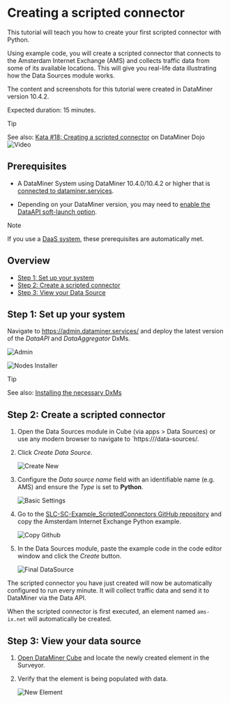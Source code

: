 ﻿---
uid: Data_Sources_Tutorials_GettingStarted
---

# Creating a scripted connector

This tutorial will teach you how to create your first scripted connector with Python.

Using example code, you will create a scripted connector that connects to the Amsterdam Internet Exchange (AMS) and collects traffic data from some of its available locations. This will give you real-life data illustrating how the Data Sources module works.

The content and screenshots for this tutorial were created in DataMiner version 10.4.2.

Expected duration: 15 minutes.

> [!TIP]
> See also: [Kata #18: Creating a scripted connector](https://community.dataminer.services/courses/kata-18/) on DataMiner Dojo ![Video](~/user-guide/images/video_Duo.png)

## Prerequisites

- A DataMiner System using DataMiner 10.4.0/10.4.2 or higher that is [connected to dataminer.services](xref:Connecting_your_DataMiner_System_to_the_cloud).

- Depending on your DataMiner version, you may need to [enable the DataAPI soft-launch option](xref:Activating_Soft_Launch_Options).

> [!NOTE]
> If you use a [DaaS system](xref:Creating_a_DMS_in_the_cloud), these prerequisites are automatically met.

## Overview

- [Step 1: Set up your system](#step-1-set-up-your-system)
- [Step 2: Create a scripted connector](#step-2-create-a-scripted-connector)
- [Step 3: View your Data Source](#step-3-view-your-data-source)

## Step 1: Set up your system

Navigate to <https://admin.dataminer.services/> and deploy the latest version of the *DataAPI* and *DataAggregator* DxMs.

![Admin](~/user-guide/images/Data_Sources_Tutorials_GettingStarted_1.png)

![Nodes Installer](~/user-guide/images/Data_Sources_Tutorials_GettingStarted_2.png)

> [!TIP]
> See also: [Installing the necessary DxMs](xref:Data_Sources_Setup#installing-the-necessary-dxms)

## Step 2: Create a scripted connector

1. Open the Data Sources module in Cube (via apps > Data Sources) or use any modern browser to navigate to `https://<dmaip>/data-sources/. 

1. Click *Create Data Source*.

   ![Create New](~/user-guide/images/Data_Sources_Tutorials_GettingStarted_3.png)

1. Configure the *Data source name* field with an identifiable name (e.g. AMS) and ensure the *Type* is set to **Python**.

   ![Basic Settings](~/user-guide/images/Data_Sources_Tutorials_GettingStarted_3_1.png)

1. Go to the [SLC-SC-Example_ScriptedConnectors GitHub repository](https://github.com/SkylineCommunications/SLC-SC-Example_ScriptedConnectors) and copy the Amsterdam Internet Exchange Python example.

   ![Copy Github](~/user-guide/images/Data_Sources_Tutorials_GettingStarted_4.png)

1. In the Data Sources module, paste the example code in the code editor window and click the *Create* button.

   ![Final DataSource](~/user-guide/images/Data_Sources_Tutorials_GettingStarted_5.png)

The scripted connector you have just created will now be automatically configured to run every minute. It will collect traffic data and send it to DataMiner via the Data API.

When the scripted connector is first executed, an element named `ams-ix.net` will automatically be created.

## Step 3: View your data source

1. [Open DataMiner Cube](xref:Using_the_desktop_app) and locate the newly created element in the Surveyor.

1. Verify that the element is being populated with data.

   ![New Element](~/user-guide/images/Data_Sources_Tutorials_GettingStarted_6.png)
